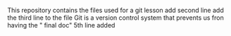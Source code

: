 This repository contains the files used for a git lesson
add second line 
add the third line to the file
Git is a version control system that prevents us fron having the " final 
doc"
5th line added 
